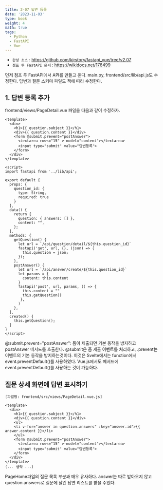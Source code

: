 ```yaml
---
title: 2-07 답변 등록
date: '2023-11-03'
type: book
weight: 4
math: true
tags:
  - Python
  - FastAPI
  - Vue
---
```


- `완성 소스` : https://github.com/kjrstory/fastapi_vue/tree/v2.07
- `점프 투 FastAPI 문서` : https://wikidocs.net/176499


먼저 점프 투 FastAPI에서 API를 만들고 온다. main.py, frontend/src/lib/api.js도 수정한다.
답변과 질문 스키마 파일도 책에 따라 수정한다.

## 1. 답변 등록 추가

frontend/views/PageDetail.vue 파일을 다음과 같이 수정하자.
```vue{hl_lines=["5-8",46,"35-46"]}
<template>
  <div>
    <h1>{{ question.subject }}</h1>
    <div>{{ question.content }}</div>
    <form @submit.prevent="postAnswer">
      <textarea rows="15" v-model="content"></textarea>
      <input type="submit" value="답변등록">
    </form>
  </div>
</template>

<script>
import fastapi from '../lib/api';

export default {
  props: {
    question_id: {
      type: String,
      required: true
    }
  },
  data() {
    return {
      question: { answers: [] },
      content: "",
    };
  },
  methods: {
    getQuestion() {
      let url = `/api/question/detail/${this.question_id}`
      fastapi('get', url, {}, (json) => {
        this.question = json;
      });
    },
    postAnswer() {
      let url = `/api/answer/create/${this.question_id}`
      let params = {
        content: this.content
      }
      fastapi('post', url, params, () => {
        this.content = ""
        this.getQuestion()
       },
      )
    },
  },  
  created() {
    this.getQuestion();
  }
}
</script>
```

@submit.prevent="postAnswer": 폼이 제출되면 기본 동작을 방지하고 postAnswer 메서드를 호출한다. @submit은 폼 제출 이벤트를 처리하고, .prevent는 이벤트의 기본 동작을 방지하는것이다.
이것은 Svelte에서는 function에서 event.preventDefault()를 사용하였다. Vue.js에서도 메서드에 event.preventDefault()를 사용하는 것이 가능하다. 


## 질문 상세 화면에 답변 표시하기


`[파일명: frontend/src/views/PageDetail.vue.js]`
```vue{hl_lines=["5-7"]}
<template>
  <div>
    <h1>{{ question.subject }}</h1>
    <div>{{ question.content }}</div>
    <ul>
    <li v-for="answer in question.answers" :key="answer.id">{{ answer.content }}</li>
    </ul>
    <form @submit.prevent="postAnswer">
      <textarea rows="15" v-model="content"></textarea>
      <input type="submit" value="답변등록">
    </form>
  </div>
</template>
(... 생략 ...)
```

PageHome파일의 질문 목록 부분과 매우 유사하다. answer는 따로 받아오지 않고 question.answers로 질문에 달린 답변 리스트를 받을 수있다. 
